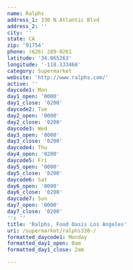 ```yaml
---
name: Ralphs
address_1: 330 N Atlantic Blvd
address_2: ''
city: ''
state: CA
zip: '91754'
phone: (626) 289-0261
latitude: '34.065263'
longitude: '-118.133468'
category: Supermarket
website: 'http://www.ralphs.com/'
active: ''
daycode1: Mon
day1_open: '0000'
day1_close: '0200'
daycode2: Tue
day2_open: '0000'
day2_close: '0200'
daycode3: Wed
day3_open: '0000'
day3_close: '0200'
daycode4: Thu
day4_open: '0200'
daycode5: Fri
day5_open: '0000'
day5_close: '0200'
daycode6: Sat
day6_open: '0000'
day6_close: '0200'
daycode7: Sun
day7_open: '0000'
day7_close: '0200'
'': ''
title: 'Ralphs, Food Oasis Los Angeles'
uri: /supermarket/ralphs330-/
formatted_daycode1: Monday
formatted_day1_open: 0am
formatted_day1_close: 2am

---
```

